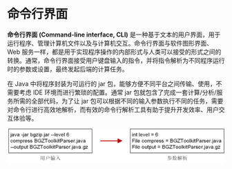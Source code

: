 # 命令行界面

**命令行界面 (Command-line interface, CLI)** 是一种基于文本的用户界面，用于运行程序、管理计算机文件以及与计算机交互。命令行界面与软件图形界面、Web 服务一样，都是用于实现程序操作的内部形式与人类可以接受的形式之间的转换。通常，命令行界面接受用户键盘输入的指令，并将指令解析为不同程序运行时的参数或设置，最终发起后端的计算任务。

在 Java 中将程序封装为可运行的 jar 包，能够方便不同平台之间传输、使用，不需要考虑 IDE 环境而进行繁琐的配置。通常 jar 包就包含了完成一套计算/分析/服务所需的全部代码，为了让 jar 包可以根据不同的输入参数执行不同的任务，需要对命令行进行高效地解析，而有效的命令行解析工具有助于提升开发效率、用户交互体验等。

![command-line-interface](../image/command-line-interface.png)
